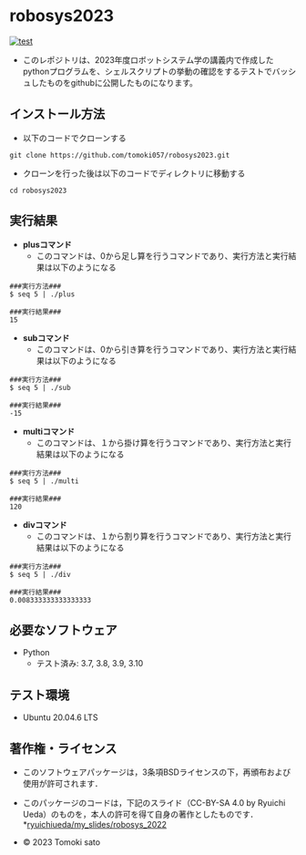 # robosys2023
[![test](https://github.com/tomoki057/robosys2023/actions/workflows/test.yml/badge.svg)](https://github.com/tomoki057/robosys2023/actions/workflows/test.yml)

* このレポジトリは、2023年度ロボットシステム学の講義内で作成したpythonプログラムを、シェルスクリプトの挙動の確認をするテストでバッシュしたものをgithubに公開したものになります。

## インストール方法
* 以下のコードでクローンする
```
git clone https://github.com/tomoki057/robosys2023.git
```
* クローンを行った後は以下のコードでディレクトリに移動する

```
cd robosys2023
```

## 実行結果
* **plusコマンド**
  * このコマンドは、0から足し算を行うコマンドであり、実行方法と実行結果は以下のようになる

```
###実行方法###
$ seq 5 | ./plus

###実行結果###
15
```

* **subコマンド**
  * このコマンドは、0から引き算を行うコマンドであり、実行方法と実行結果は以下のようになる

```
###実行方法###
$ seq 5 | ./sub

###実行結果###
-15
```

* **multiコマンド**
  * このコマンドは、１から掛け算を行うコマンドであり、実行方法と実行結果は以下のようになる

```
###実行方法###
$ seq 5 | ./multi

###実行結果###
120
```

* **divコマンド**
  * このコマンドは、１から割り算を行うコマンドであり、実行方法と実行結果は以下のようになる

```
###実行方法###
$ seq 5 | ./div

###実行結果###
0.008333333333333333
```

## 必要なソフトウェア
* Python
  * テスト済み: 3.7, 3.8, 3.9, 3.10

## テスト環境
* Ubuntu 20.04.6 LTS

## 著作権・ライセンス 
* このソフトウェアパッケージは，3条項BSDライセンスの下，再頒布および使用が許可されます．

* このパッケージのコードは，下記のスライド（CC-BY-SA 4.0 by Ryuichi Ueda）のものを，本人の許可を得て自身の著作としたものです．
    *[ryuichiueda/my_slides/robosys_2022](https://github.com/ryuichiueda/my_slides/tree/master/robosys_2022)
* © 2023 Tomoki sato
